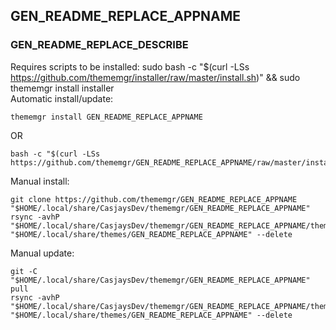 ## GEN_README_REPLACE_APPNAME
  
### GEN_README_REPLACE_DESCRIBE  
  
Requires scripts to be installed: sudo bash -c "$(curl -LSs <https://github.com/thememgr/installer/raw/master/install.sh>)" && sudo thememgr install installer  
Automatic install/update:

```shell
thememgr install GEN_README_REPLACE_APPNAME
```

OR  

```shell
bash -c "$(curl -LSs https://github.com/thememgr/GEN_README_REPLACE_APPNAME/raw/master/install.sh)"
```
  
Manual install:  

```shell
git clone https://github.com/thememgr/GEN_README_REPLACE_APPNAME "$HOME/.local/share/CasjaysDev/thememgr/GEN_README_REPLACE_APPNAME"
rsync -avhP "$HOME/.local/share/CasjaysDev/thememgr/GEN_README_REPLACE_APPNAME/theme/." "$HOME/.local/share/themes/GEN_README_REPLACE_APPNAME" --delete
```
  
Manual update:  

```shell
git -C "$HOME/.local/share/CasjaysDev/thememgr/GEN_README_REPLACE_APPNAME" pull
rsync -avhP "$HOME/.local/share/CasjaysDev/thememgr/GEN_README_REPLACE_APPNAME/theme/." "$HOME/.local/share/themes/GEN_README_REPLACE_APPNAME" --delete
```
